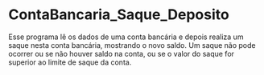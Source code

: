# ContaBancaria_Saque_Deposito
Esse programa  lê os dados de uma conta bancária e depois realiza um saque nesta conta bancária, mostrando o novo saldo. Um saque não pode ocorrer ou se não houver saldo na conta, ou se o valor do saque for superior ao limite de saque da conta.

